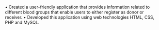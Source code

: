 •	Created a user-friendly application that provides information related to different blood groups that enable users to either register as donor or receiver. 
•	Developed this application using web technologies HTML, CSS, PHP and MySQL.
